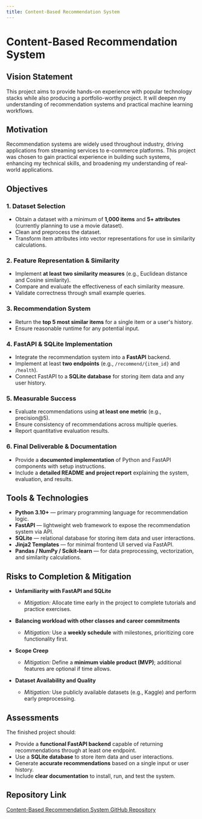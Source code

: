```yaml
---
title: Content-Based Recommendation System
---
```


# Content-Based Recommendation System


## Vision Statement
This project aims to provide hands-on experience with popular technology stacks while also producing a portfolio-worthy project. It will deepen my understanding of recommendation systems and practical machine learning workflows.

## Motivation
Recommendation systems are widely used throughout industry, driving applications from streaming services to e-commerce platforms. This project was chosen to gain practical experience in building such systems, enhancing my technical skills, and broadening my understanding of real-world applications.

## Objectives

### 1. Dataset Selection
- Obtain a dataset with a minimum of **1,000 items** and **5+ attributes** (currently planning to use a movie dataset).  
- Clean and preprocess the dataset.  
- Transform item attributes into vector representations for use in similarity calculations.

### 2. Feature Representation & Similarity
- Implement **at least two similarity measures** (e.g., Euclidean distance and Cosine similarity).  
- Compare and evaluate the effectiveness of each similarity measure.  
- Validate correctness through small example queries.

### 3. Recommendation System
- Return the **top 5 most similar items** for a single item or a user's history.  
- Ensure reasonable runtime for any potential input.

### 4. FastAPI & SQLite Implementation
- Integrate the recommendation system into a **FastAPI** backend.  
- Implement at least **two endpoints** (e.g., `/recommend/{item_id}` and `/health`).  
- Connect FastAPI to a **SQLite database** for storing item data and any user history.

### 5. Measurable Success
- Evaluate recommendations using **at least one metric** (e.g., precision@5).  
- Ensure consistency of recommendations across multiple queries.  
- Report quantitative evaluation results.

### 6. Final Deliverable & Documentation
- Provide a **documented implementation** of Python and FastAPI components with setup instructions.  
- Include a **detailed README and project report** explaining the system, evaluation, and results.


## Tools & Technologies
- **Python 3.10+** — primary programming language for recommendation logic.
- **FastAPI** — lightweight web framework to expose the recommendation system via API.
- **SQLite** — relational database for storing item data and user interactions.
- **Jinja2 Templates** — for minimal frontend UI served via FastAPI.
- **Pandas / NumPy / Scikit-learn** — for data preprocessing, vectorization, and similarity calculations.


## Risks to Completion & Mitigation

- **Unfamiliarity with FastAPI and SQLite**  
  - *Mitigation:* Allocate time early in the project to complete tutorials and practice exercises.

- **Balancing workload with other classes and career commitments**  
  - *Mitigation:* Use a **weekly schedule** with milestones, prioritizing core functionality first.

- **Scope Creep**  
  - *Mitigation:* Define a **minimum viable product (MVP)**; additional features are optional if time allows.

- **Dataset Availability and Quality**  
  - *Mitigation:* Use publicly available datasets (e.g., Kaggle) and perform early preprocessing.

## Assessments
The finished project should:  
- Provide a **functional FastAPI backend** capable of returning recommendations through at least one endpoint.  
- Use a **SQLite database** to store item data and user interactions.  
- Generate **accurate recommendations** based on a single input or user history.  
- Include **clear documentation** to install, run, and test the system.

## Repository Link
[Content-Based Recommendation System GitHub Repository](https://github.com/swish0621/Content-Based-Recommendation-System-.git)
